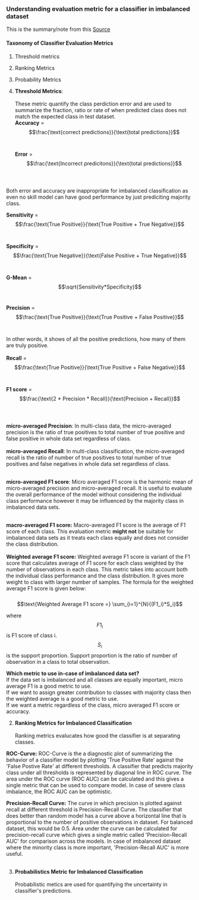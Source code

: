 <script type="text/javascript" async
  src="https://cdn.mathjax.org/mathjax/latest/MathJax.js?config=TeX-MML-AM_CHTML">
</script>

### Understanding evaluation metric for a classifier in imbalanced dataset
This is the summary/note from this [Source](https://machinelearningmastery.com/tour-of-evaluation-metrics-for-imbalanced-classification/)

#### Taxonomy of Classifier Evaluation Metrics
1) Threshold metrics <br />
2) Ranking Metrics <br />
3) Probability Metrics <br />


1) **Threshold Metrics**: <br /> <br />
  These metric quantify the class perdiction error and are used to summarize the fraction, ratio or rate of when predicted class does not match the expected class in test dataset. <br />
  **Accuracy** = $$\frac{\text{correct predictions}}{\text{total predictions}}$$  <br /> <br />
  **Error** = $$\frac{\text{Incorrect predicitons}}{\text{total predictions}}$$ <br /> <br />
    
  Both error and accuracy are inappropriate for imbalanced classification as even no 
  skill model can have good performance by just prediciting majority class. <br />
  
  **Sensitivity** = $$\frac{\text{True Positive}}{\text{True Positive + True Negative}}$$  <br /> <br />
  **Specificity** = $$\frac{\text{True Negative}}{\text{False Positive + True Negative}}$$ <br /> <br />
  **G-Mean** = $$\sqrt{Sensitivity*Specificity}$$ <br />
  
  **Precision** = $$\frac{\text{True Positive}}{\text{True Positive + False Positive}}$$  <br /> <br />
  In other words, it shows of all the positive predictions, how many of them are truly positive. <br /> <br />
  **Recall** = $$\frac{\text{True Positive}}{\text{True Positive + False Negative}}$$  <br /> <br />
  **F1 score** = $$\frac{\text{2 * Precision * Recall}}{\text{Precision + Recall}}$$  <br /> <br />
  
  **micro-averaged Precision**: In multi-class data, the micro-averaged precision is the ratio of true positives 
  to total number of true positive and false positive in whole data set regardless of class. <br /> <br />
  **micro-averaged Recall**: In multi-class classification, the micro-averaged recall is the ratio of 
  number of true positives to total number of true positives and false negatives in whole data set regardless of class. <br /> <br />
  
  **micro-averaged F1 score**: Micro averaged F1 score is the harmonic mean of 
  micro-averaged precision and micro-averaged recall. It is useful to evaluate the overall 
  performance of the model without considering the individual class performance however it may
  be influenced by the majority class in imbalanced data sets. <br /> <br />
  
  **macro-averaged F1 score:** Macro-averaged F1 score is the average of F1 score 
  of each class. This evaluation metric **might not** be suitable for imbalanced data sets as 
  it treats each class equally and does not consider the class distribution.  <br /> <br />
  **Weighted average F1 score:** Weighted average F1 score is variant of the F1 score that 
  calculates average of F1 score for each class weighted by the number of observations in each class. 
  This metric takes into account both the individual class performance and the class distribution. 
  It gives more weight to class with larger number of samples. The formula for the weighted average 
  F1 score is given below: <br /> <br />
  $$\text{Weighted Average F1 score =} \sum_{i=1}^{N}{(F1_i)*S_i}$$
  
  where $$F1_i$$ is F1 score of class i. $$S_i$$ is the support proportion. Support proportion is the ratio of number of observation in a class to total observation.
  
  **Which metric to use in-case of imbalanced data set?** <br />
  If the data set is imbalanced and all classes are equally important, micro average F1 is a good metric to use. <br />
  If we want to assign greater contribution to classes with majority class then the weighted average is a good metric to use. <br />
  If we want a metric regardless of the class, micro averaged F1 score or accuracy. <br />

2) **Ranking Metrics for Imbalanced Classification** <br /> <br />
  Ranking metrics evalucates how good the classifier is at separating classes. <br />

  **ROC-Curve:** ROC-Curve is the a diagnostic plot of summarizing the behavior of a classifier model by plotting
  'True Positive Rate' against the 'False Postive Rate' at different thresholds.
  A classifier that predicts majority class under all thresholds is represented by diagonal line in ROC curve. 
  The area under the ROC curve (ROC AUC) can be calculated and this gives a single metric that 
  can be used to compare model. In case of severe class imbalance, the ROC AUC can be optimistic.
  
  **Precision-Recall Curve:** The curve in which precision is plotted against recall at different
  threshold is Precision-Recall Curve. The classifier that does better than random model 
  has a curve above a horizontal line that is proportional to the number of positive observations in dataset. 
  For balanced dataset, this would be 0.5. Area under the curve can be calculated for precision-recall 
  curve which gives a single metric called 'Precision-Recall AUC' for comparison across the models.
  In case of imbalanced dataset where the minority class is more important, 'Precision-Recall AUC' is more useful. <br /> <br />

3) **Probabilistics Metric for Imbalanced Classification**  <br /> <br />
   Probabilistic metics are used for quantifying the uncertainty in classifier's predictions.
